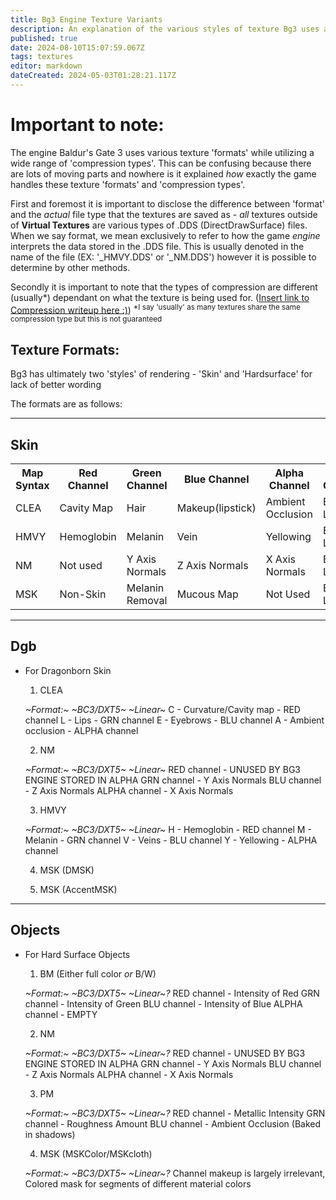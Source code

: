 ```yaml
---
title: Bg3 Engine Texture Variants
description: An explanation of the various styles of texture Bg3 uses and where it uses them
published: true
date: 2024-08-10T15:07:59.067Z
tags: textures
editor: markdown
dateCreated: 2024-05-03T01:28:21.117Z
---
```


# Important to note:

The engine Baldur's Gate 3 uses various texture 'formats' while utilizing a wide range of 'compression types'. This can be confusing because there are lots of moving parts and nowhere is it explained *how* exactly the game handles these texture 'formats' and 'compression types'.

First and foremost it is important to disclose the difference between 'format' and the *actual* file type that the textures are saved as - *all* textures outside of **Virtual Textures** are various types of .DDS (DirectDrawSurface) files. When we say format, we mean exclusively to refer to how the game *engine* interprets the data stored in the .DDS file. This is usually denoted in the name of the file (EX: '_HMVY.DDS' or '_NM.DDS') however it is possible to determine by other methods. 

Secondly it is important to note that the types of compression are different (usually*) dependant on what the texture is being used for. ([Insert link to Compression writeup here :)](/Information/Textures/compression))
<sup>*I say 'usually' as many textures share the same compression type but this is not guaranteed</sup>

## Texture Formats:

Bg3 has ultimately two 'styles' of rendering - 'Skin' and 'Hardsurface' for lack of better wording

The formats are as follows:

---

## Skin
 <table>
  <tr>
    <th>Map Syntax</th>
    <th>Red Channel</th>
    <th>Green Channel</th>
    <th>Blue Channel</th>
    <th>Alpha Channel</th>
    <th>DDS Compression</th>
  </tr>
  <tr>
    <td>CLEA</td>
    <td>Cavity Map</td>
    <td>Hair</td>
    <td>Makeup(lipstick)</td>
    <td>Ambient Occlusion</td>
    <td>BC3/DXT5 Linear</td>
  </tr>
  <tr>
    <td>HMVY</td>
    <td>Hemoglobin</td>
    <td>Melanin</td>
    <td>Vein</td>
    <td>Yellowing</td>
    <td>BC3/DXT5 Linear</td>
  </tr>
    <tr>
    <td>NM</td>
    <td>Not used</td>
    <td>Y Axis Normals</td>
    <td>Z Axis Normals</td>
    <td>X Axis Normals</td>
    <td>BC3/DXT5 Linear</td>
  </tr>
    <tr>
    <td>MSK</td>
    <td>Non-Skin</td>
    <td>Melanin Removal</td>
    <td>Mucous Map</td>
    <td>Not Used</td>
    <td>BC1/DXT1 Linear</td>
  </tr>
</table> 



---



## Dgb
- For Dragonborn Skin


	1. CLEA

	*~Format:~* *~BC3/DXT5~ ~Linear~*
	C - Curvature/Cavity map - RED channel
  L - Lips  - GRN channel
	E - Eyebrows - BLU channel
  A - Ambient occlusion - ALPHA channel
  
	2. NM

	*~Format:~* *~BC3/DXT5~ ~Linear~*
	RED channel - UNUSED BY BG3 ENGINE STORED IN ALPHA
  GRN channel - Y Axis Normals
  BLU channel - Z Axis Normals
  ALPHA channel - X Axis Normals
  
	3. HMVY

	*~Format:~* *~BC3/DXT5~ ~Linear~*
	H - Hemoglobin - RED channel
  M - Melanin - GRN channel
  V - Veins - BLU channel
  Y - Yellowing - ALPHA channel

	4. MSK (DMSK)
   
	5. MSK (AccentMSK)
    
      
---
## Objects
- For Hard Surface Objects

	1. BM (Either full color *or* B/W)

	*~Format:~* *~BC3/DXT5~ ~Linear~?*
	RED channel - Intensity of Red
  GRN channel - Intensity of Green
  BLU channel - Intensity of Blue
  ALPHA channel - EMPTY

	2. NM

	*~Format:~* *~BC3/DXT5~ ~Linear~?*
	RED channel - UNUSED BY BG3 ENGINE STORED IN ALPHA
  GRN channel - Y Axis Normals
  BLU channel - Z Axis Normals
  ALPHA channel - X Axis Normals

	3. PM

	*~Format:~* *~BC3/DXT5~ ~Linear~?*
	RED channel - Metallic Intensity
  GRN channel - Roughness Amount
  BLU channel - Ambient Occlusion (Baked in shadows)


	4. MSK (MSKColor/MSKcloth)

	*~Format:~* *~BC3/DXT5~ ~Linear~?*
	Channel makeup is largely irrelevant, Colored mask for segments of different material colors
